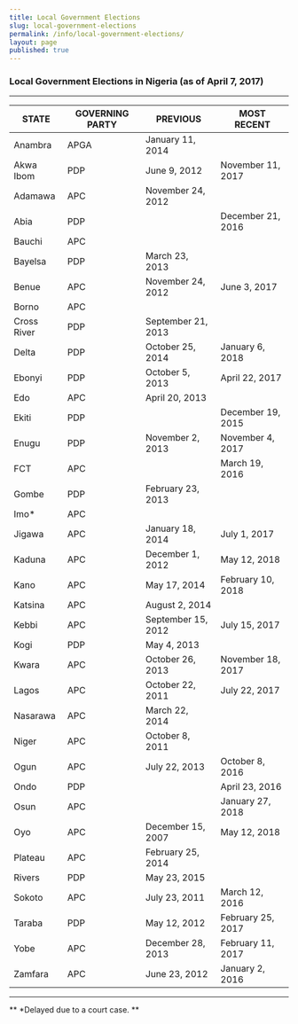 ```yaml
---
title: Local Government Elections
slug: local-government-elections
permalink: /info/local-government-elections/
layout: page
published: true
---
```


### Local Government Elections in Nigeria (as of April 7, 2017)

---------------------------------------------------------------

STATE | GOVERNING PARTY	| PREVIOUS | MOST RECENT
------------- | -------------  | ------------- | -------------
Anambra | APGA 	| January 11, 2014 |
Akwa Ibom | PDP	| June 9, 2012 | November 11, 2017
Adamawa | APC 	| November 24, 2012 |
Abia 	| PDP 	|  | December 21, 2016
Bauchi | APC 	|  |
Bayelsa | PDP 	| March 23, 2013 |
Benue 	| APC 	| November 24, 2012 | June 3, 2017
Borno | APC 	|  |
Cross River | PDP  | September 21, 2013 |
Delta   | PDP 	| October 25, 2014 | January 6, 2018
Ebonyi 	| PDP 	| October 5, 2013 | April 22, 2017
Edo 	| APC 	| April 20, 2013 |
Ekiti 	| PDP 	|  | December 19, 2015
Enugu 	| PDP 	| November 2, 2013 | November 4, 2017
FCT   | APC |  |  March 19, 2016
Gombe 	| PDP 	| February 23, 2013 |
Imo* 	| APC   |  |	 
Jigawa 	| APC 	| January 18, 2014 | July 1, 2017
Kaduna 	| APC 	| December 1, 2012 | May 12, 2018
Kano 	| APC	| May 17, 2014 | February 10, 2018
Katsina | APC 	| August 2, 2014 |
Kebbi 	| APC 	| September 15, 2012 | July 15, 2017
Kogi 	| PDP 	| May 4, 2013 |
Kwara 	| APC 	| October 26, 2013 | November 18, 2017
Lagos 	| APC 	| October 22, 2011| July 22, 2017
Nasarawa | APC	| March 22, 2014 |
Niger 	| APC 	| October 8, 2011 |
Ogun 	| APC 	| July 22, 2013 | October 8, 2016
Ondo 	| PDP 	|  | April 23, 2016
Osun 	| APC 	|  | January 27, 2018
Oyo 	| APC 	| December 15, 2007 | May 12, 2018
Plateau | APC	| February 25, 2014 |
Rivers 	| PDP  | May 23, 2015 |
Sokoto 	| APC 	| July 23, 2011 | March 12, 2016
Taraba 	| PDP 	| May 12, 2012 | February 25, 2017
Yobe 	| APC 	| December 28, 2013 | February 11, 2017
Zamfara | APC   | June 23, 2012 | January 2, 2016

-----------

** *Delayed due to a court case. **
